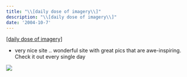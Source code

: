 ```yaml
---
title: "\\[daily dose of imagery\\]"
description: "\\[daily dose of imagery\\]"
date: '2004-10-7'
---
```


[\[daily dose of imagery\]][0]

- very nice site .. wonderful site with great pics that are awe-inspiring. Check it out every single day

![](/images/7854873-109714853475371427?l=shvelmur.blogspot.com)


[0]: http://wvs.topleftpixel.com/